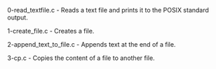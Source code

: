 0-read_textfile.c - Reads a text file and prints it to the POSIX standard output.

1-create_file.c - Creates a file.

2-append_text_to_file.c - Appends text at the end of a file.

3-cp.c - Copies the content of a file to another file.
